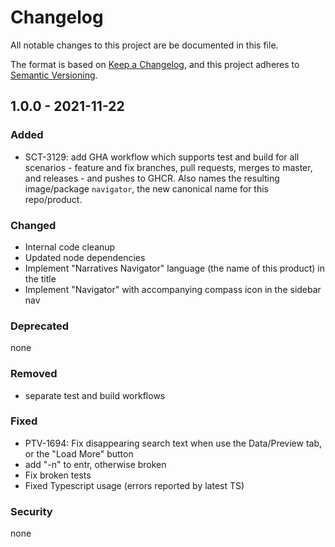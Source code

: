 # Changelog

All notable changes to this project are be documented in this file.

The format is based on [Keep a Changelog](https://keepachangelog.com/en/1.0.0/),
and this project adheres to [Semantic Versioning](https://semver.org/spec/v2.0.0.html).

## 1.0.0 - 2021-11-22

### Added

- SCT-3129: add GHA workflow which supports test and build for all scenarios - feature and fix branches, pull requests, merges to master, and releases - and pushes to GHCR. Also names the resulting image/package `navigator`, the new canonical name for this repo/product.

### Changed

- Internal code cleanup
- Updated node dependencies
- Implement "Narratives Navigator" language (the name of this product) in the title
- Implement "Navigator" with accompanying compass icon in the sidebar nav

### Deprecated

none

### Removed

- separate test and build workflows

### Fixed

- PTV-1694: Fix disappearing search text when use the Data/Preview tab, or the "Load More" button
- add "-n" to entr, otherwise broken
- Fix broken tests
- Fixed Typescript usage (errors reported by latest TS)

### Security

none
